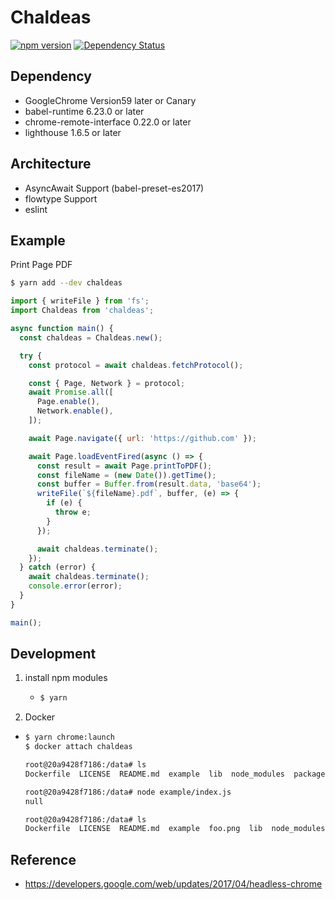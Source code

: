 # Chaldeas

[![npm version](https://badge.fury.io/js/chaldeas.svg)](https://badge.fury.io/js/chaldeas)
[![Dependency Status](https://gemnasium.com/badges/github.com/teitei-tk/Chaldeas.svg)](https://gemnasium.com/github.com/teitei-tk/Chaldeas)

## Dependency
* GoogleChrome Version59 later or Canary
* babel-runtime 6.23.0 or later
* chrome-remote-interface 0.22.0 or later
* lighthouse 1.6.5 or later

## Architecture
* AsyncAwait Support (babel-preset-es2017)
* flowtype Support
* eslint

## Example
Print Page PDF

```bash
$ yarn add --dev chaldeas
```

```JavaScript
import { writeFile } from 'fs';
import Chaldeas from 'chaldeas';

async function main() {
  const chaldeas = Chaldeas.new();

  try {
    const protocol = await chaldeas.fetchProtocol();

    const { Page, Network } = protocol;
    await Promise.all([
      Page.enable(),
      Network.enable(),
    ]);

    await Page.navigate({ url: 'https://github.com' });

    await Page.loadEventFired(async () => {
      const result = await Page.printToPDF();
      const fileName = (new Date()).getTime();
      const buffer = Buffer.from(result.data, 'base64');
      writeFile(`${fileName}.pdf`, buffer, (e) => {
        if (e) {
          throw e;
        }
      });

      await chaldeas.terminate();
    });
  } catch (error) {
    await chaldeas.terminate();
    console.error(error);
  }
}

main();
```

## Development
1. install npm modules
    * ```bash
      $ yarn
      ```
1. Docker
  * ```bash
    $ yarn chrome:launch
    $ docker attach chaldeas

    root@20a9428f7186:/data# ls
    Dockerfile  LICENSE  README.md  example  lib  node_modules  package.json  src  yarn.lock

    root@20a9428f7186:/data# node example/index.js
    null

    root@20a9428f7186:/data# ls
    Dockerfile  LICENSE  README.md  example  foo.png  lib  node_modules  package.json  src  yarn.lock
    ```

## Reference
* https://developers.google.com/web/updates/2017/04/headless-chrome
